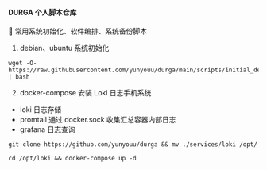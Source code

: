 #### DURGA 个人脚本仓库

👻 常用系统初始化、软件编排、系统备份脚本

1. debian、ubuntu 系统初始化
```
wget -O- https://raw.githubusercontent.com/yunyouu/durga/main/scripts/initial_debian.sh | bash
```

2. docker-compose 安装 Loki 日志手机系统
- loki 日志存储
- promtail 通过 docker.sock 收集汇总容器内部日志
- grafana 日志查询
```
git clone https://github.com/yunyouu/durga && mv ./services/loki /opt/

cd /opt/loki && docker-compose up -d
```